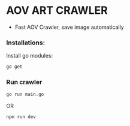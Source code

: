 # AOV ART CRAWLER

- Fast AOV Crawler, save image automatically
### Installations:
Install go modules:
```bash
go get
```

### Run crawler
```bash
go run main.go
```

OR

```bash
npm run dev
```
